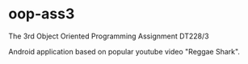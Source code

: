 # oop-ass3

The 3rd Object Oriented Programming Assignment DT228/3 

Android application based on popular youtube video "Reggae Shark".
